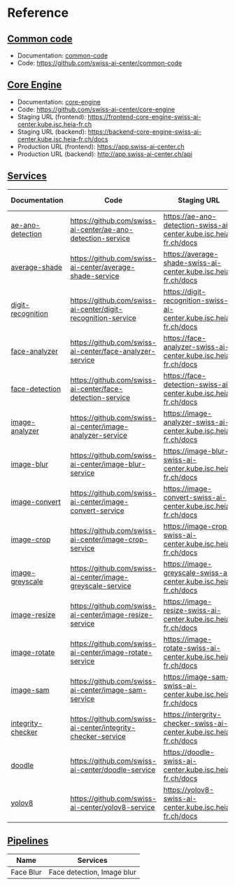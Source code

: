 # Reference

## [Common code](common-code.md)

- Documentation: [common-code](./common-code.md)
- Code: <https://github.com/swiss-ai-center/common-code>

## [Core Engine](core-engine.md)

- Documentation: [core-engine](./core-engine.md)
- Code: <https://github.com/swiss-ai-center/core-engine>
- Staging URL (frontend):
  <https://frontend-core-engine-swiss-ai-center.kube.isc.heia-fr.ch>
- Staging URL (backend):
  <https://backend-core-engine-swiss-ai-center.kube.isc.heia-fr.ch/docs>
- Production URL (frontend): <https://app.swiss-ai-center.ch>
- Production URL (backend): <http://app.swiss-ai-center.ch/api>

## [Services](./service.md)

| Documentation                                 | Code                                                               | Staging URL                                                              | Production URL (not available yet)                    |
| --------------------------------------------- | ------------------------------------------------------------------ | ------------------------------------------------------------------------ | ----------------------------------------------------- |
| [ae-ano-detection](./ae-ano-detection.md)     | <https://github.com/swiss-ai-center/ae-ano-detection-service>      | <https://ae-ano-detection-swiss-ai-center.kube.isc.heia-fr.ch/docs>      | <https://ae-ano-detection.swiss-ai-center.ch/docs>    |
| [average-shade](./average-shade.md)           | <https://github.com/swiss-ai-center/average-shade-service>         | <https://average-shade-swiss-ai-center.kube.isc.heia-fr.ch/docs>         | <https://average-shade.swiss-ai-center.ch/docs>       |
| [digit-recognition](./digit-recognition.md)   | <https://github.com/swiss-ai-center/digit-recognition-service>     | <https://digit-recognition-swiss-ai-center.kube.isc.heia-fr.ch/docs>     | <https://digit-recognition.swiss-ai-center.ch/docs>   |
| [face-analyzer](./face-analyzer.md)           | <https://github.com/swiss-ai-center/face-analyzer-service>         | <https://face-analyzer-swiss-ai-center.kube.isc.heia-fr.ch/docs>         | <https://face-analyzer.swiss-ai-center.ch/docs>       |
| [face-detection](./face-detection.md)         | <https://github.com/swiss-ai-center/face-detection-service>        | <https://face-detection-swiss-ai-center.kube.isc.heia-fr.ch/docs>        | <https://face-detection.swiss-ai-center.ch/docs>      |
| [image-analyzer](./image-analyzer.md)         | <https://github.com/swiss-ai-center/image-analyzer-service>        | <https://image-analyzer-swiss-ai-center.kube.isc.heia-fr.ch/docs>        | <https://image-analyzer.swiss-ai-center.ch/docs>      |
| [image-blur](./image-blur.md)                 | <https://github.com/swiss-ai-center/image-blur-service>            | <https://image-blur-swiss-ai-center.kube.isc.heia-fr.ch/docs>            | <https://image-blur.swiss-ai-center.ch/docs>          |
| [image-convert](./image-convert.md)           | <https://github.com/swiss-ai-center/image-convert-service>         | <https://image-convert-swiss-ai-center.kube.isc.heia-fr.ch/docs>         | <https://image-convert.swiss-ai-center.ch/docs>       |
| [image-crop](./image-crop.md)                 | <https://github.com/swiss-ai-center/image-crop-service>            | <https://image-crop-swiss-ai-center.kube.isc.heia-fr.ch/docs>            | <https://image-crop.swiss-ai-center.ch/docs>          |
| [image-greyscale](./image-greyscale.md)       | <https://github.com/swiss-ai-center/image-greyscale-service>       | <https://image-greyscale-swiss-ai-center.kube.isc.heia-fr.ch/docs>       | <https://image-greyscale.swiss-ai-center.ch/docs>     |
| [image-resize](./image-resize.md)             | <https://github.com/swiss-ai-center/image-resize-service>          | <https://image-resize-swiss-ai-center.kube.isc.heia-fr.ch/docs>          | <https://image-resize.swiss-ai-center.ch/docs>        |
| [image-rotate](./image-rotate.md)             | <https://github.com/swiss-ai-center/image-rotate-service>          | <https://image-rotate-swiss-ai-center.kube.isc.heia-fr.ch/docs>          | <https://image-rotate.swiss-ai-center.ch/docs>        |
| [image-sam](./image-sam.md)                   | <https://github.com/swiss-ai-center/image-sam-service>             | <https://image-sam-swiss-ai-center.kube.isc.heia-fr.ch/docs>             | <https://image-sam.swiss-ai-center.ch/docs>           |
| [integrity-checker](./integrity-checker.md)   | <https://github.com/swiss-ai-center/integrity-checker-service>     | <https://intergrity-checker-swiss-ai-center.kube.isc.heia-fr.ch/docs>    | <https://intergrity-checker.swiss-ai-center.ch/docs>  |
| [doodle](./doodle.md)                         | <https://github.com/swiss-ai-center/doodle-service>                | <https://doodle-swiss-ai-center.kube.isc.heia-fr.ch/docs>                | <https://doodle.swiss-ai-center.ch/docs>              |
| [yolov8](./yolov8.md)                         | <https://github.com/swiss-ai-center/yolov8-service>                | <https://yolov8-swiss-ai-center.kube.isc.heia-fr.ch/docs>                | <https://yolov8.swiss-ai-center.ch/docs>              |

## [Pipelines](./pipeline.md)

| Name      | Services                      |
| --------- | ----------------------------- |
| Face Blur | Face detection, Image blur    |

